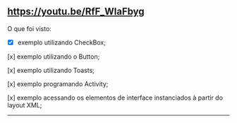 ## https://youtu.be/RfF_WlaFbyg

O que foi visto:

* [x] exemplo utilizando CheckBox;

[x] exemplo utilizando o Button;

[x] exemplo utilizando Toasts;

[x] exemplo programando Activity;

[x] exemplo acessando os elementos de interface instanciados à partir do layout XML;

-------------------------------------------------------------------------------------

